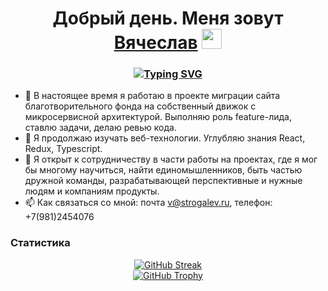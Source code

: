 <h1 align="center">Добрый день. Меня зовут <a href="https://strogalev.com/" target="_blank">Вячеслав</a> 
<img src="https://github.com/blackcater/blackcater/raw/main/images/Hi.gif" height="32"/></h1>

<h3 align="center">
  <a href="https://git.io/typing-svg"><img src="https://readme-typing-svg.herokuapp.com?font=Fira+Code&size=27&pause=1000&center=true&random=false&width=800&lines=Я+фронтенд+разработчик" alt="Typing SVG" /></a>
</h3>

- 🔭 В настоящее время я работаю в проекте миграции сайта благотворительного фонда на собственный движок с микросервисной архитектурой. Выполняю роль feature-лида, ставлю задачи, делаю ревью кода.
- 🌱 Я продолжаю изучать веб-технологии. Углубляю знания React, Redux, Typescript. 
- 👯 Я открыт к сотрудничеству в части работы на проектах, где я мог бы многому научиться, найти единомышленников, быть частью дружной команды, разрабатывающей перспективные и нужные людям и компаниям продукты.
- 📫 Как связаться со мной: почта v@strogalev.ru, телефон: +7(981)2454076

<h3>Статистика</h3>

<div style="display: flex; flex-direction: column; align-items: center;">
    <a href="https://git.io/streak-stats">
      <img src="https://streak-stats.demolab.com/?user=vstrogalev" alt="GitHub Streak" />
    </a>
    <a href="https://github.com/ryo-ma/github-profile-troph">
      <img src="https://github-profile-trophy.vercel.app/?username=vstrogalev&rank=SSS,SS,S,AAA,AA,A,B,C" alt="GitHub Trophy" />
    </a>
</p>
